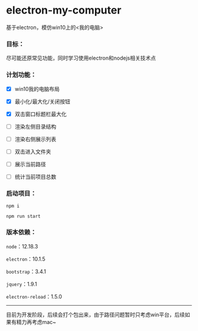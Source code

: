 # electron-my-computer
基于electron，模仿win10上的&lt;我的电脑>
### 目标：

尽可能还原常见功能，同时学习使用electron和nodejs相关技术点



### 计划功能：

- [x] win10我的电脑布局
- [x] 最小化/最大化/关闭按钮
- [x] 双击窗口标题栏最大化
- [ ] 渲染左侧目录结构
- [ ] 渲染右侧展示列表
- [ ] 双击进入文件夹
- [ ] 展示当前路径
- [ ] 统计当前项目总数



### 启动项目：

`npm i`

`npm run start`



### 版本依赖：

`node`：12.18.3

`electron`：10.1.5

`bootstrap`：3.4.1

`jquery`：1.9.1

`electron-reload`：1.5.0



------

目前为开发阶段，后续会打个包出来，由于路径问题暂时只考虑win平台，后续如果有精力再考虑mac~

